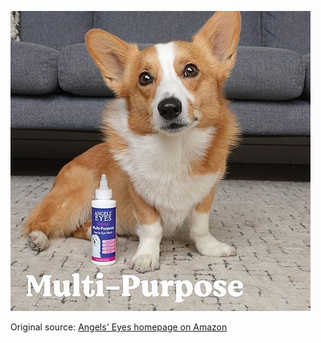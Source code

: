 ![Angels' Eyes](https://raw.githubusercontent.com/nikole-flowers/leo-work/main/Angels%20Eyes/AngelsEyes.jpg "Angels' Eyes")

Original source: [Angels' Eyes homepage on Amazon](https://www.amazon.com/stores/AngelsEyes/page/49070ADD-BA53-44EB-B16D-5008376C43C8)